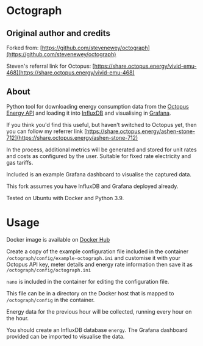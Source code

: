 # Octograph
## Original author and credits
Forked from: [https://github.com/stevenewey/octograph](https://github.com/stevenewey/octograph)

Steven's referral link for Octopus: [https://share.octopus.energy/vivid-emu-468](https://share.octopus.energy/vivid-emu-468)

## About
Python tool for downloading energy consumption data from the
[Octopus Energy API](https://developer.octopus.energy/docs/api/) and loading it into [InfluxDB](https://www.influxdata.com/time-series-platform/influxdb/) and visualising in [Grafana](https://grafana.com).

If you think you'd find this useful, but haven't switched to Octopus yet, then you can follow my referrer link [https://share.octopus.energy/ashen-stone-712](https://share.octopus.energy/ashen-stone-712)

In the process, additional metrics will be generated and stored for unit rates and costs as configured by the user. Suitable for fixed rate electricity and gas tariffs.

Included is an example Grafana dashboard to visualise the captured data.

This fork assumes you have InfluxDB and Grafana deployed already.

Tested on Ubuntu with Docker and Python 3.9.

# Usage
Docker image is available on [Docker Hub](https://hub.docker.com/r/jackyaz/octograph)

Create a copy of the example configuration file included in the container ```/octograph/config/example-octograph.ini``` and customise it with your Octopus API key, meter details and energy rate information then save it as ```/octograph/config/octograph.ini```

```nano``` is included in the container for editing the configuration file.

This file can be in a directory on the Docker host that is mapped to ```/octograph/config``` in the container.

Energy data for the previous hour will be collected, running every hour on the hour.

You should create an InfluxDB database ```energy```. The Grafana dashboard provided can be imported to visualise the data.
